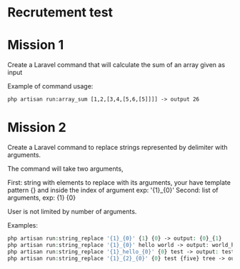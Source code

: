# Recrutement test

# Mission 1

Create a Laravel command that will calculate the sum of an array given as input

Example of command usage:

```shell
php artisan run:array_sum [1,2,[3,4,[5,6,[5]]]] -> output 26
```

# Mission 2

Create a Laravel command to replace strings represented by delimiter with arguments.

The command will take two arguments, 

First: string with elements to replace with its arguments, your have template pattern {} and inside the index of argument 
exp: '{1}_{0}'
Second: list of arguments, exp: {1} {0}

User is not limited by number of arguments.

Examples:

```php
php artisan run:string_replace '{1}_{0}' {1} {0} -> output: {0}_{1}
php artisan run:string_replace '{1}_{0}' hello world -> output: world_hello
php artisan run:string_replace '{1}_hello_{0}' {0} test -> output: test_hello_{0}
php artisan run:string_replace '{1}_{2}_{0}' {0} test {five} tree -> output: test_{five}_{0}
```
